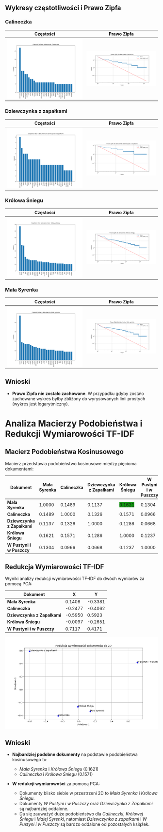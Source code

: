 ## Wykresy częstotliwości i Prawo Zipfa

### Calineczka
| Częstości                                               | Prawo Zipfa |
|---------------------------------------------------------|-------------|
| ![Częstości](/resources/plots/calineczka-frequency.png) | ![Zipf](/resources/plots/calineczka-zipf.png) |

### Dziewczynka z zapałkami
| Częstości | Prawo Zipfa |
|-----------|-------------|
| ![Częstości](/resources/plots/dziewczynka-z-zapalkami-frequency.png) | ![Zipf](/resources/plots/dziewczynka-z-zapalkami-zipf.png) |

### Królowa Śniegu
| Częstości | Prawo Zipfa |
|-----------|-------------|
| ![Częstości](/resources/plots/krolowa-sniegu-frequency.png) | ![Zipf](/resources/plots/krolowa-sniegu-zipf.png) |

### Mała Syrenka
| Częstości | Prawo Zipfa |
|-----------|-------------|
| ![Częstości](/resources/plots/mala-syrenka-frequency.png) | ![Zipf](/resources/plots/mala-syrenka-zipf.png) |


## Wnioski

- **Prawo Zipfa nie zostało zachowane**. W przypadku gdyby zostało zachowane wykres byłby zbliżony do wyrysowanych linii prostych (wykres jest logarytmiczny).


# Analiza Macierzy Podobieństwa i Redukcji Wymiarowości TF-IDF


## Macierz Podobieństwa Kosinusowego

Macierz przedstawia podobieństwo kosinusowe między pięcioma dokumentami:

| Dokument                    | Mała Syrenka | Calineczka | Dziewczynka z Zapałkami | Królowa Śniegu | W Pustyni i w Puszczy |
|-----------------------------|--------------|------------|-------------------------|----------------|-----------------------|
| **Mała Syrenka**            | 1.0000       | 0.1489     | 0.1137                  |<span style="background-color: #0f950f;">0.1621</span>| 0.1304                |
| **Calineczka**              | 0.1489       | 1.0000     | 0.1326                  | 0.1571         | 0.0966                |
| **Dziewczynka z Zapałkami** | 0.1137       | 0.1326     | 1.0000                  | 0.1286         | 0.0668                |
| **Królowa Śniegu**          | 0.1621       | 0.1571     | 0.1286                  | 1.0000         | 0.1237                |
| **W Pustyni i w Puszczy**   | 0.1304       | 0.0966     | 0.0668                  | 0.1237         | 1.0000                |

## Redukcja Wymiarowości TF-IDF

Wyniki analizy redukcji wymiarowości TF-IDF do dwóch wymiarów za pomocą PCA:

| Dokument                    | X       | Y       |
|-----------------------------|---------|---------|
| **Mała Syrenka**            | 0.1408  | -0.3381 |
| **Calineczka**              | -0.2477 | -0.4062 |
| **Dziewczynka z Zapałkami** | -0.5950 | 0.5923  |
| **Królowa Śniegu**          | -0.0097 | -0.2651 |
| **W Pustyni i w Puszczy**   | 0.7117  | 0.4171  |


![Wykres przedstawiający redukcję wymiarowości](../resources/plots/tf-idf-reduced-matrix-plot.png)


## Wnioski

- **Najbardziej podobne dokumenty** na podstawie podobieństwa kosinusowego to:
  - *Mała Syrenka* i *Królowa Śniegu* (0.1621)
  - *Calineczka* i *Królowa Śniegu* (0.1571)
  
- **W redukcji wymiarowości** za pomocą PCA:
  - Dokumenty blisko siebie w przestrzeni 2D to *Mała Syrenka* i *Królowa Śniegu*.
  - Dokumenty *W Pustyni i w Puszczy* oraz *Dziewczynka z Zapałkami* są najbardziej oddalone.
  - Da się zauważyć duże podobieństwo dla *Calineczki*, *Królowej Śniegu* i *Małej Syrenki*, natomiast *Dziewczynka z zapałkami* i *W Pustyni i w Puszczy* są bardzo oddalone od pozostałych książek.